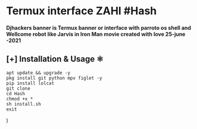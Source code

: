 # Termux interface ZAHI #Hash 


#### Djhackers banner is Termux banner or interface with parroto os shell and Wellcome robot like Jarvis in Iron Man movie created with love 25-june -2021

## [+] Installation & Usage :atom_symbol:
```
apt update && upgrade -y 
pkg install git python mpv figlet -y
pip install lolcat
git clone 
cd Hash
chmod +x *
sh install.sh
exit
```


)
